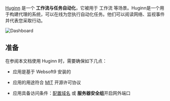 [Huginn](https://github.com/huginn/huginn) 是一个 **工作流与任务自动化**，它被用于 工作流  等场景。Huginn是一个用于构建代理的系统，可以在线为您执行自动化任务。他们可以阅读网络、监视事件并代表您采取行动。


![Dashboard](http://libs.websoft9.com/Websoft9/DocsPicture/zh/huginn/huginn-gui-websoft9.png)


## 准备

在参阅本文档使用 Huginn 时，需要确保如下几点：

- 应用是基于 Websoft9 安装的

- 应用的用途符合 [MIT](https://opensource.org/licenses/MIT) 开源许可协议

- 应用具备访问条件：[配置域名](./domain-set) 或 **服务器安全组**开启网外端口